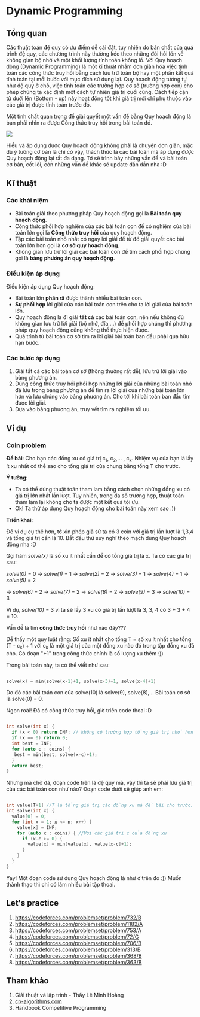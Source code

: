 # Dynamic Programming

## Tổng quan

Các thuật toán đệ quy có ưu điểm dễ cài đặt, tuy nhiên do bản chất của quá trình đệ quy, các chương trình này thường kéo theo những đòi hỏi lớn về không gian bộ nhớ và một khối lượng tính toán khổng lồ.
Với Quy hoạch động (Dynamic Programming) là một kĩ thuật nhằm đơn giản hóa việc tính toán các công thức truy hồi bằng cách lưu trữ toàn bộ hay một phần kết quả tính toán tại mỗi bước với mục đích sử dụng lại. 
Quy hoạch động tương tự như đệ quy ở chỗ, việc tính toán các trường hợp cơ sở (trường hợp con) cho phép chúng ta xác định một cách tự nhiên giá trị cuối cùng. Cách tiếp cận từ dưới lên (Bottom - up) này hoạt động tốt khi giá trị mới chỉ phụ thuộc vào các giá trị được tính toán trước đó.

Một tính chất quan trọng để giải quyết một vấn đề bằng Quy hoạch động là bạn phải nhìn ra được Công thức truy hồi trong bài toán đó.

<p><img src = "https://media.geeksforgeeks.org/wp-content/cdn-uploads/Dynamic-Programming-1-1024x512.png"></p>

Hiểu và áp dụng được Quy hoạch động không phải là chuyện đơn giản, mặc dù ý tưởng cơ bản là chỉ có vậy, thách thức là các bài toán mà áp dụng được Quy hoạch động lại rất đa dạng. 
Tớ sẽ trình bày những vấn đề và bài toán cơ bản, cốt lõi, còn những vấn đề khác sẽ update dần dần nha :D

## Kĩ thuật

### Các khái niệm

* Bài toán giải theo phương pháp Quy hoạch động gọi là **Bài toán quy hoạch động**.
* Công thức phối hợp nghiệm của các bài toán con để có nghiệm của bài toán lớn gọi là **Công thức truy hồi** của quy hoạch động.
* Tập các bài toán nhỏ nhất có ngay lời giải để từ đó giải quyết các bài toán lớn hơn gọi là **cơ sở quy hoạch động**.
* Không gian lưu trữ lời giải các bài toán con để tìm cách phối hợp chúng gọi là **bảng phương án quy hoạch động**.

### Điều kiện áp dụng

Điều kiện áp dụng Quy hoạch động:
* Bài toán lớn **phân rã** được thành nhiều bài toán con.
* **Sự phối hợp** lời giải của các bài toán con trên cho ta lời giải của bài toán lớn.
* Quy hoạch động là đi **giải tất cả** các bài toán con, nên nếu không đủ không gian lưu trữ lời giải (bộ nhớ, đĩa,...) để phối hợp chúng thì phương pháp quy hoạch động cũng không thể thực hiện được.
* Quá trình từ bài toán cơ sở tìm ra lời giải bài toán ban đầu phải qua hữu hạn bước.

### Các bước áp dụng

1. Giải tất cả các bài toán cơ sở (thông thường rất dễ), lữu trữ lời giải vào bảng phương án.
2. Dùng công thức truy hồi phối hợp những lời giải của những bài toán nhỏ đã lưu trong bảng phương án để tìm ra lời giải của những bài toán lớn hơn và lưu chúng vào bảng phương án. Cho tới khi bài toán ban đầu tìm được lời giải.
3. Dựa vào bảng phương án, truy vết tìm ra nghiệm tối ưu.

## Ví dụ

### Coin problem

**Đề bài**: Cho bạn các đồng xu có giá trị c<sub>1</sub>, c<sub>2</sub>,... , c<sub>k</sub>. Nhiệm vụ của bạn là lấy ít xu nhất có thể sao cho tổng giá trị của chung bằng tổng T cho trước.

**Ý tưởng**: 
* Ta có thể dùng thuật toán tham lam bằng cách chọn những đồng xu có giá trị lớn nhất lần lượt. Tuy nhiên, trong đa số trường hợp, thuật toán tham lam lại không cho ta được một kết quả tối ưu.
* Ok! Ta thử áp dụng Quy hoạch động cho bài toán này xem sao :))

**Triển khai**:

Để ví dụ cụ thể hơn, tớ xin phép giả sử ta có 3 coin với giá trị lần lượt là 1,3,4 và tổng giá trị cần là 10. Bắt đầu thử suy nghĩ theo mạch dùng Quy hoạch động nha :D

Gọi hàm *solve(x)* là số xu ít nhất cần để có tổng giá trị là x. Ta có các giá trị sau:

*solve(0)* = 0 -> *solve(1)* = 1 -> *solve(2)* = 2 -> *solve(3)* = 1 -> *solve(4)* = 1 -> *solve(5)* = 2

-> *solve(6)* = 2 -> *solve(7)* = 2 -> *solve(8)* = 2 -> *solve(9)* = 3 -> *solve(10)* = 3

Ví dụ, *solve(10)* = 3 vì ta sẽ lấy 3 xu có giá trị lần lượt là 3, 3, 4 có 3 + 3 + 4 = 10. 

Vấn đề là tìm **công thức truy hồi** như nào đây???

Dễ thấy một quy luật rằng: Số xu ít nhất cho tổng T = số xu ít nhất cho tổng (T - c<sub>k</sub>) + 1 với c<sub>k</sub> là một giá trị của một đồng xu nào đó trong tập đồng xu đã cho. 
Có đoạn "+1" trong công thức chính là số lượng xu thêm :))

Trong bài toán này, ta có thể viết như sau:

```C++

solve(x) = min(solve(x-1)+1, solve(x-3)+1, solve(x-4)+1)

```

Do đó các bài toán con của solve(10) là solve(9), solve(8),... Bài toán cơ sở là solve(0) = 0. 

Ngon roài! Đã có công thức truy hồi, giờ triển code thoai :D

```C++

int solve(int x) {
  if (x < 0) return INF; // không có trường hợp tổng giá trị nhỏ hơn 0 nên gán bằng vô cực nha
  if (x == 0) return 0;
  int best = INF;
  for (auto c : coins) {
   best = min(best, solve(x-c)+1);
  }
  return best;
}

``` 

Nhưng mà chờ đã, đoạn code trên là đệ quy mà, vậy thì ta sẽ phải lưu giá trị của các bài toán con như nào? Đoạn code dưới sẽ giúp anh em:

```C++

int value[T+1] //T là tổng giá trị các đồng xu mà đề bài cho trước, value là số xu ít nhất để đạt tổng giá trị T 
int solve(int x) {
  value[0] = 0;
  for (int x = 1; x <= n; x++) {  
    value[x] = INF;
    for (auto c : coins) { //Với các giá trị c của đồng xu
      if (x-c >= 0) {
        value[x] = min(value[x], value[x-c]+1);
      }
    }
  }
}

```

Yay! Một đoạn code sử dụng Quy hoạch động là như ở trên đó :)) Muốn thành thạo thì chỉ có làm nhiều bài tập thoai.

## Let's practice

1. https://codeforces.com/problemset/problem/732/B
2. https://codeforces.com/problemset/problem/1182/A
3. https://codeforces.com/problemset/problem/753/A
4. https://codeforces.com/problemset/problem/72/G
5. https://codeforces.com/problemset/problem/706/B
6. https://codeforces.com/problemset/problem/313/B
7. https://codeforces.com/problemset/problem/368/B
8. https://codeforces.com/problemset/problem/363/B


## Tham khảo
1. Giải thuật và lập trình - Thầy Lê Minh Hoàng
2. [cp-algorithms.com](https://cp-algorithms.com/)
3. Handbook Competitive Programming
